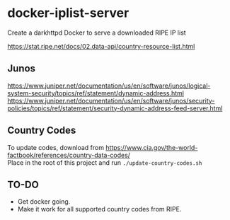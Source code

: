 # docker-iplist-server
Create a darkhttpd Docker to serve a downloaded RIPE IP list

https://stat.ripe.net/docs/02.data-api/country-resource-list.html

## Junos
https://www.juniper.net/documentation/us/en/software/junos/logical-system-security/topics/ref/statement/dynamic-address.html
https://www.juniper.net/documentation/us/en/software/junos/security-policies/topics/ref/statement/security-dynamic-address-feed-server.html

## Country Codes
To update codes, download from https://www.cia.gov/the-world-factbook/references/country-data-codes/  
Place in the root of this project and run `./update-country-codes.sh`

## TO-DO
* Get docker going. 
* Make it work for all supported country codes from RIPE.